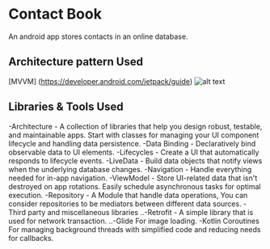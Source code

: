 # Contact Book
An android app stores contacts in an online database.


## Architecture pattern Used
[MVVM] (https://developer.android.com/jetpack/guide)
![alt text][logo]

[logo]: https://developer.android.com/topic/libraries/architecture/images/final-architecture.png "MVVM"

## Libraries & Tools Used
-Architecture - A collection of libraries that help you design robust, testable, and maintainable apps. Start with classes for managing your UI component lifecycle and handling data persistence.
-Data Binding - Declaratively bind observable data to UI elements.
-Lifecycles - Create a UI that automatically responds to lifecycle events.
-LiveData - Build data objects that notify views when the underlying database changes.
-Navigation - Handle everything needed for in-app navigation.
-ViewModel - Store UI-related data that isn't destroyed on app rotations. Easily schedule asynchronous tasks for optimal execution.
-Repository - A Module that handle data operations, You can consider repositories to be mediators between different data sources.
-Third party and miscellaneous libraries
..-Retrofit - A simple library that is used for network transaction.
..-Glide For image loading.
-Kotlin Coroutines For managing background threads with simplified code and reducing needs for callbacks.

